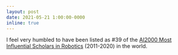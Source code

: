 ```yaml
---
layout: post
date: 2021-05-21 1:00:00-0000
inline: true
---
```


I feel very humbled to have been listed as #39 of the [AI2000 Most Influential Scholars in Robotics](https://www.aminer.cn/ai2000/robotics?f=ai2000) (2011-2020) in the world. 